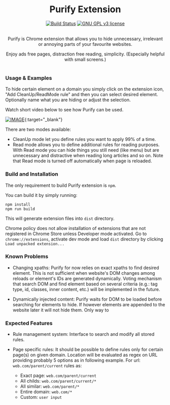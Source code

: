 <div align="center" width="75%">
  <h1>Purify Extension</h1>
  <a href="https://travis-ci.org/AdharaOrigin/tmp"><img src="https://travis-ci.org/jan-skarupa/Purify.svg?branch=master" alt="Build Status"></a>
  <a href="https://www.gnu.org/licenses/gpl-3.0.en.html"><img src="https://img.shields.io/badge/License-GPL%20v3-blue.svg" alt="GNU GPL v3 license"></a>
  <br><br>  
  
  Purify is Chrome extension that allows you to hide unnecessary, irrelevant or annoying parts of your favourite websites.
  
  Enjoy ads free pages, distraction free reading, simplicity. (Especially helpful with small screens.)
  <br><br>
</div>


### Usage & Examples

To hide certain element on a domain you simply click on the extension icon, "Add CleanUp/ReadMode rule" and then you 
can select desired element. Optionally name what you are hiding or adjust the selection.


Watch short video below to see how Purify can be used.

[![IMAGE](https://img.youtube.com/vi/UusahdRIpsg/0.jpg)](https://www.youtube.com/watch?v=UusahdRIpsg){:target="_blank"}


There are two modes available:
- CleanUp mode let you define rules you want to apply 99% of a time.
- Read mode allows you to define additional rules for reading purposes. With Read mode you can hide things you still 
need (like menu) but are unnecessary and distractive when reading long articles and so on. Note that Read mode is 
turned off automatically when page is reloaded.


### Build and Installation
The only requirement to build Purify extension is `npm`. 

You can build it by simply running:

```
npm install
npm run build
```

This will generate extension files into `dist` directory.

Chrome policy does not allow installation of extensions 
that are not registered in Chrome Store unless Developer mode activated. Go to `chrome://extensions`, activate dev 
mode and load `dist` directory by clicking `Load unpacked extension...`  


### Known Problems

- Changing xpaths: Purify for now relies on exact xpaths to find desired element. This is not sufficient when website's 
DOM changes among reloads or element's IDs are generated dynamically. Voting mechanism that search DOM and find 
element based on several criteria (e.g.: tag type, id, classes, inner content, etc.) will be implemented in the future.

- Dynamically injected content: Purify waits for DOM to be loaded before searching for elements to hide. If however 
elements are appended to the website later it will not hide them. Only way to 


### Expected Features

- Rule management system: Interface to search and modify all stored rules.

- Page specific rules: It should be possible to define rules only for certain page(s) on given domain. Location will 
be evaluated as regex on URL providing probably 5 options as in following example. For url: `web.com/parent/current` 
rules as:
  * Exact page:     `web.com/parent/current`
  * All childs:     `web.com/parent/current/*`
  * All similar:    `web.com/parent/*`
  * Entire domain:  `web.com/*`
  * Custom:         `user input`
